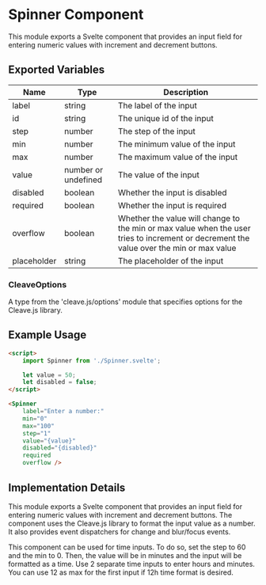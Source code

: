 # Spinner Component

This module exports a Svelte component that provides an input field for entering numeric values with increment and decrement buttons.

## Exported Variables

| Name        | Type                | Description                                                                                                                             |
| ----------- | ------------------- | --------------------------------------------------------------------------------------------------------------------------------------- |
| label       | string              | The label of the input                                                                                                                  |
| id          | string              | The unique id of the input                                                                                                              |
| step        | number              | The step of the input                                                                                                                   |
| min         | number              | The minimum value of the input                                                                                                          |
| max         | number              | The maximum value of the input                                                                                                          |
| value       | number or undefined | The value of the input                                                                                                                  |
| disabled    | boolean             | Whether the input is disabled                                                                                                           |
| required    | boolean             | Whether the input is required                                                                                                           |
| overflow    | boolean             | Whether the value will change to the min or max value when the user tries to increment or decrement the value over the min or max value |
| placeholder | string              | The placeholder of the input                                                                                                            |

### CleaveOptions

A type from the 'cleave.js/options' module that specifies options for the Cleave.js library.

## Example Usage

```html
<script>
	import Spinner from './Spinner.svelte';

	let value = 50;
	let disabled = false;
</script>

<Spinner
	label="Enter a number:"
	min="0"
	max="100"
	step="1"
	value="{value}"
	disabled="{disabled}"
	required
	overflow />
```

## Implementation Details

This module exports a Svelte component that provides an input field for entering numeric values with increment and decrement buttons. The component uses the Cleave.js library to format the input value as a number. It also provides event dispatchers for change and blur/focus events.

This component can be used for time inputs. To do so, set the step to 60 and the min to 0. Then, the value will be in minutes and the input will be formatted as a time. Use 2 separate time inputs to enter hours and minutes. You can use 12 as max for the first input if 12h time format is desired.
